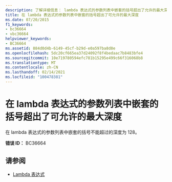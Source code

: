 ```yaml
---
description: 了解详细信息： lambda 表达式的参数列表中嵌套的括号超出了允许的最大深度
title: 在 lambda 表达式的参数列表中嵌套的括号超出了可允许的最大深度
ms.date: 07/20/2015
f1_keywords:
- bc36664
- vbc36664
helpviewer_keywords:
- BC36664
ms.assetid: 884d0d4b-6149-45cf-b29d-e0a597ba8d8e
ms.openlocfilehash: 5dc20cf665ea37d24092f8f4bedaac7b8483bfe4
ms.sourcegitcommit: 10e719780594efc781b15295e499c66f316068b8
ms.translationtype: MT
ms.contentlocale: zh-CN
ms.lasthandoff: 02/14/2021
ms.locfileid: "100478381"
---
```

# <a name="nesting-of-parentheses-in-lambda-expressions-parameter-list-exceeds-maximum-allowable-depth"></a>在 lambda 表达式的参数列表中嵌套的括号超出了可允许的最大深度

在 lambda 表达式的参数列表中嵌套的括号不能超过的深度为 128。  
  
 **错误 ID：** BC36664  
  
## <a name="see-also"></a>请参阅

- [Lambda 表达式](../programming-guide/language-features/procedures/lambda-expressions.md)
